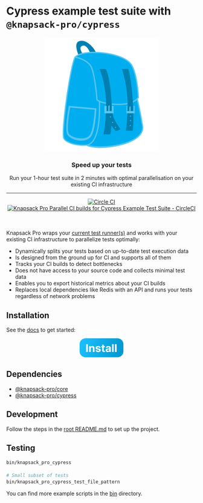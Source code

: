 # Cypress example test suite with `@knapsack-pro/cypress`

<p align="center">
  <a href="https://knapsackpro.com?utm_source=github&utm_medium=readme&utm_campaign=knapsack-pro-core&utm_content=hero_logo">
    <img alt="Knapsack Pro" src="./.github/assets/knapsack.png" width="300" height="300" style="max-width: 100%;" />
  </a>
</p>

<h3 align="center">Speed up your tests</h3>
<p align="center">Run your 1-hour test suite in 2 minutes with optimal parallelisation on your existing CI infrastructure</p>

---

<div align="center">
  <a href="https://circleci.com/gh/KnapsackPro/knapsack-pro-core-js">
    <img alt="Circle CI" src="https://circleci.com/gh/KnapsackPro/knapsack-pro-core-js.svg?style=svg" />
  </a>

  <a href="https://knapsackpro.com/dashboard/organizations/54/projects/2208/test_suites/3312/builds?utm_campaign=organization-id-54&utm_content=test-suite-id-3312&utm_medium=readme&utm_source=knapsack-pro-badge&utm_term=project-id-2208">
    <img alt="Knapsack Pro Parallel CI builds for Cypress Example Test Suite - CircleCI" src="https://img.shields.io/badge/Knapsack%20Pro-Parallel%20%2F%20Cypress%20Example%20Test%20Suite%20--%20CircleCI-%230074ff" />
  </a>
</div>

<br />
<br />

Knapsack Pro wraps your [current test runner(s)](https://docs.knapsackpro.com/) and works with your existing CI infrastructure to parallelize tests optimally:

- Dynamically splits your tests based on up-to-date test execution data
- Is designed from the ground up for CI and supports all of them
- Tracks your CI builds to detect bottlenecks
- Does not have access to your source code and collects minimal test data
- Enables you to export historical metrics about your CI builds
- Replaces local dependencies like Redis with an API and runs your tests regardless of network problems

## Installation

See the [docs](https://docs.knapsackpro.com/cypress/guide/) to get started:

<div align="center">
  <a href="https://docs.knapsackpro.com/cypress/guide/">
    <img alt="Install button" src="./.github/assets/install-button.png" width="116" height="50" />
  </a>
</div>

## Dependencies

- [@knapsack-pro/core](https://github.com/KnapsackPro/knapsack-pro-js/tree/setup/packages/core)
- [@knapsack-pro/cypress](https://github.com/KnapsackPro/knapsack-pro-js/tree/setup/packages/cypress)

## Development

Follow the steps in the [root README.md](https://github.com/KnapsackPro/knapsack-pro-js#contributing) to set up the project.

## Testing

```bash
bin/knapsack_pro_cypress

# Small subset of tests
bin/knapsack_pro_cypress_test_file_pattern
```

You can find more example scripts in the [bin](bin) directory.
